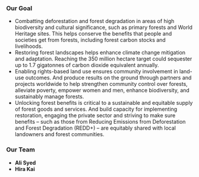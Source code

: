 <!-- ## Welcome to C2P - Conserve2Preserve -->


### Our Goal

- Combatting deforestation and forest degradation in areas of high biodiversity and cultural significance, such as primary forests and World Heritage sites. This helps conserve the benefits that people and societies get from forests, including forest carbon stocks and livelihoods.
- Restoring forest landscapes helps enhance climate change mitigation and adaptation. Reaching the 350 million hectare target could sequester up to 1.7 gigatonnes of carbon dioxide equivalent annually.
- Enabling rights-based land use ensures community involvement in land-use outcomes. And produce results on the ground through partners and projects worldwide to help strengthen community control over forests, alleviate poverty, empower women and men, enhance biodiversity, and sustainably manage forests.
- Unlocking forest benefits is critical to a sustainable and equitable supply of forest goods and services. And build capacity for implementing restoration, engaging the private sector and striving to make sure benefits – such as those from Reducing Emissions from Deforestation and Forest Degradation (REDD+) – are equitably shared with local landowners and forest communities.

### Our Team


- **Ali Syed**
- **Hira Kai**




